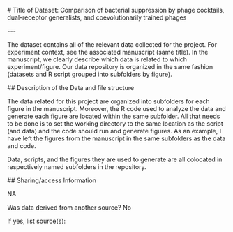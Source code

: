﻿\# Title of Dataset: Comparison of bacterial suppression by phage cocktails, dual-receptor generalists, and coevolutionarily trained phages

\---

The dataset contains all of the relevant data collected for the project. For experiment context, see the associated manuscript (same title). In the manuscript, we clearly describe which data is related to which experiment/figure. Our data repository is organized in the same fashion (datasets and R script grouped into subfolders by figure).

\## Description of the Data and file structure

The data related for this project are organized into subfolders for each figure in the manuscript. Moreover, the R code used to analyze the data and generate each figure are located within the same subfolder. All that needs to be done is to set the working directory to the same location as the script (and data) and the code should run and generate figures. As an example, I have left the figures from the manuscript in the same subfolders as the data and code.

Data, scripts, and the figures they are used to generate are all colocated in respectively named subfolders in the repository.

\## Sharing/access Information

NA

Was data derived from another source? No

If yes, list source(s):

